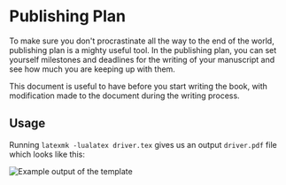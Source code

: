# Publishing Plan

To make sure you don't procrastinate all the way to the end of the world, publishing plan is a mighty useful tool. In the publishing plan, you can set yourself milestones and deadlines for the writing of your manuscript and see how much you are keeping up with them.

This document is useful to have before you start writing the book, with modification made to the document during the writing process.

## Usage

Running `latexmk -lualatex driver.tex` gives us an output `driver.pdf` file which looks like this:

![Example output of the template](driver.png)
